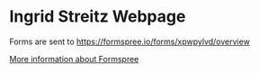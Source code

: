 # Ingrid Streitz Webpage

Forms are sent to https://formspree.io/forms/xpwpylvd/overview

[More information about Formspree](https://dev.to/charalambosioannou/create-a-static-webpage-with-a-contact-form-on-github-pages-3532)


